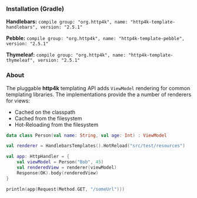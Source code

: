 ### Installation (Gradle)
**Handlebars:** ```compile group: "org.http4k", name: "http4k-template-handlebars", version: "2.5.1"```

**Pebble:** ```compile group: "org.http4k", name: "http4k-template-pebble", version: "2.5.1"```

**Thymeleaf:** ```compile group: "org.http4k", name: "http4k-template-thymeleaf", version: "2.5.1"```

### About
The pluggable **http4k** templating API adds `ViewModel` rendering for common templating libraries. The implementations provide the a number of renderers for views:
* Cached on the classpath
* Cached from the filesystem
* Hot-Reloading from the filesystem

```kotlin
data class Person(val name: String, val age: Int) : ViewModel

val renderer = HandlebarsTemplates().HotReload("src/test/resources")

val app: HttpHandler = {
    val viewModel = Person("Bob", 45)
    val renderedView = renderer(viewModel)
    Response(OK).body(renderedView)
}

println(app(Request(Method.GET, "/someUrl")))
```
